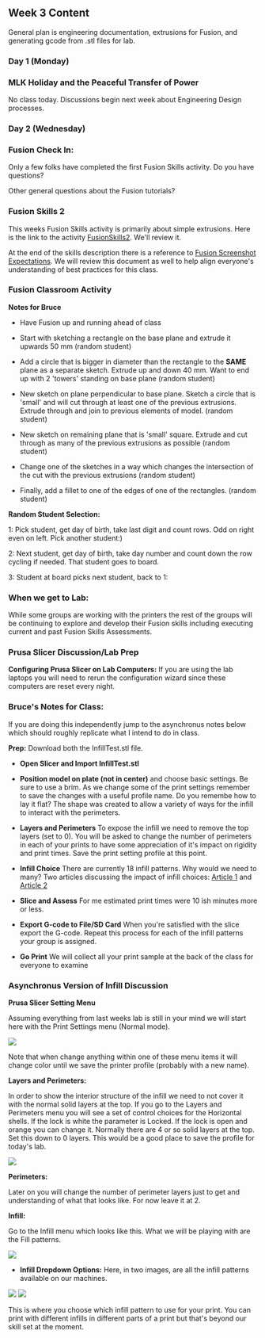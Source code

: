 ## Week 3 Content

General plan is engineering documentation, extrusions for Fusion, and generating gcode from .stl files for lab.

### Day 1 (Monday)

### MLK Holiday and the Peaceful Transfer of Power

No class today. Discussions begin next week about Engineering Design processes.

### Day 2 (Wednesday)

### Fusion Check In:

Only a few folks have completed the first Fusion Skills activity. Do you have questions?

Other general questions about the Fusion tutorials?

### Fusion Skills 2

This weeks Fusion Skills activity is primarily about simple extrusions. Here is the link to the activity [FusionSkills2](https://github.com/smithrockmaker/ENGR102/blob/main/Fusion360/Skills/FusionSkills2.md). We'll review it.

At the end of the skills description there is a reference to [Fusion Screenshot Expectations](https://github.com/smithrockmaker/ENGR102/blob/main/Fusion360/ScreenShotExpectations.md). We will review this document as well to help align everyone's understanding of best practices for this class.

### Fusion Classroom Activity

**Notes for Bruce**

* Have Fusion up and running ahead of class
  
* Start with sketching a rectangle on the base plane and extrude it upwards 50 mm (random student)
  
* Add a circle that is bigger in diameter than the rectangle to the **SAME** plane as a separate sketch. Extrude up and down 40 mm. Want to end up with 2 'towers' standing on base plane (random student)

* New sketch on plane perpendicular to base plane. Sketch a circle that is 'small' and will cut through at least one of the previous extrusions. Extrude through and join to previous elements of model. (random student)

* New sketch on remaining plane that is 'small' square. Extrude and cut through as many of the previous extrusions as possible (random student)

* Change one of the sketches in a way which changes the intersection of the cut with the previous extrusions (random student)

* Finally, add a fillet to one of the edges of one of the rectangles. (random student)

**Random Student Selection:**

1: Pick student, get day of birth, take last digit and count rows. Odd on right even on left. Pick another student:)

2: Next student, get day of birth, take day number and count down the row cycling if needed. That student goes to board.

3: Student at board picks next student, back to 1:

### When we get to Lab:

While some groups are working with the printers the rest of the groups will be continuing to explore and develop their Fusion skills including executing current and past Fusion Skills Assessments.

### Prusa Slicer Discussion/Lab Prep

**Configuring Prusa Slicer on Lab Computers:** If you are using the lab laptops you will need to rerun the configuration wizard since these computers are reset every night. 

### Bruce's Notes for Class:

If you are doing this independently jump to the asynchronus notes below which should roughly replicate what I intend to do in class.

**Prep:** Download both the InfillTest.stl file. 

* **Open Slicer and Import InfillTest.stl**
  
* **Position model on plate (not in center)** and choose basic settings. Be sure to use a brim. As we change some of the print settings remember to save the changes with a useful profile name. Do you remembe how to lay it flat? The shape was created to allow a variety of ways for the infill to interact with the perimeters.

* **Layers and Perimeters** To expose the infill we need to remove the top layers (set to 0). You will be asked to change the number of perimeters in each of your prints to have some appreciation of it's impact on rigidity and print times. Save the print setting profile at this point.

* **Infill Choice** There are currently 18 infill patterns. Why would we need to many? Two articles discussing the impact of infill choices: [Article 1](https://help.prusa3d.com/article/infill-patterns_177130) and [Article 2](https://blog.prusa3d.com/everything-you-need-to-know-about-infills_43579/)

* **Slice and Assess** For me estimated print times were 10 ish minutes more or less.

* **Export G-code to File/SD Card** When you're satisfied with the slice export the G-code. Repeat this process for each of the infill patterns your group is assigned. 

* **Go Print** We will collect all your print sample at the back of the class for everyone to examine


### Asynchronus Version of Infill Discussion

**Prusa Slicer Setting Menu** 

Assuming everything from last weeks lab is still in your mind we will start here with the Print Settings menu (Normal mode).

<img src="../images/slicerImages/SlcrPrinterSettingsN.png" />

Note that when change anything within one of these menu items it will change color until we save the printer profile (probably with a new name).

**Layers and Perimeters:**

In order to show the interior structure of the infill we need to not cover it with the normal solid layers at the top. If you go to the Layers and Perimeters menu you will see a set of control choices for the Horizontal shells. If the lock is white the parameter is Locked. If the lock is open and orange you can change it. Normally there are 4 or so solid layers at the top. Set this down to 0 layers. This would be a good place to save the profile for today's lab.

<img src="../images/slicerImages/SlcrLayersMenu.png" />

**Perimeters:**

Later on you will change the number of perimeter layers just to get and understanding of what that looks like. For now leave it at 2.

**Infill:**

Go to the Infill menu which looks like this. What we will be playing with are the Fill patterns.

<img src="../images/slicerImages/SlcrInfillMenu.png" />

* **Infill Dropdown Options:** Here, in two images, are all the infill patterns available on our machines.

<img src="../images/slicerImages/SlcrInfillOpt1.png" />

<img src="../images/slicerImages/SlcrInfillOpt2.png" />

This is where you choose which infill pattern to use for your print. You can print with different infills in different parts of a print but that's beyond our skill set at the moment.





